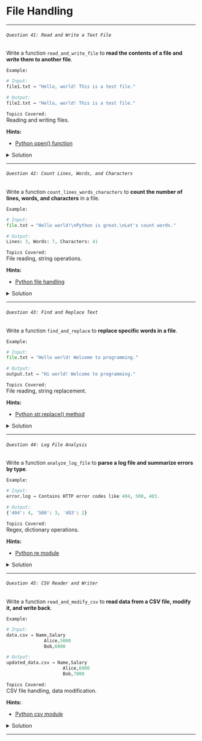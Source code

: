 # File Handling  

---

###### ` Question 41: Read and Write a Text File `  

Write a function `read_and_write_file` to **read the contents of a file and write them to another file**.

`Example:`  

```python
# Input:
file1.txt → "Hello, world! This is a test file."

# Output:
file2.txt → "Hello, world! This is a test file."
```

`Topics Covered:`  
Reading and writing files.  

**Hints:**  
- [Python open() function](https://docs.python.org/3/library/functions.html#open)  

<details>
  <summary>Solution</summary>

### Let's look at the solution:

```python
def read_and_write_file(input_file, output_file):
    with open(input_file, 'r') as file1:  # Open the input file in read mode
        content = file1.read()  # Read the content

    with open(output_file, 'w') as file2:  # Open the output file in write mode
        file2.write(content)  # Write the content to the output file

# Example usage
read_and_write_file('file1.txt', 'file2.txt')
```

**Explanation:**  

- Open the **input file** in read mode (`'r'`) and store its contents.  
- Open the **output file** in write mode (`'w'`) and write the stored content.  

</details>

---

###### ` Question 42: Count Lines, Words, and Characters `  

Write a function `count_lines_words_characters` to **count the number of lines, words, and characters** in a file.

`Example:`  

```python
# Input:
file.txt → "Hello world!\nPython is great.\nLet's count words."

# Output:
Lines: 3, Words: 7, Characters: 41
```

`Topics Covered:`  
File reading, string operations.  

**Hints:**  
- [Python file handling](https://docs.python.org/3/tutorial/inputoutput.html#reading-and-writing-files)  

<details>
  <summary>Solution</summary>

### Let's look at the solution:

```python
def count_lines_words_characters(file):
    with open(file, 'r') as f:
        lines = 0
        words = 0
        characters = 0

        for line in f:
            lines += 1  # Count lines
            words += len(line.split())  # Count words
            characters += len(line)  # Count characters

    return lines, words, characters

# Example usage
result = count_lines_words_characters('file.txt')
print(f"Lines: {result[0]}, Words: {result[1]}, Characters: {result[2]}")
```

**Explanation:**  

- Read the file line by line.  
- Count lines, words (`split()`), and characters (`len()`).  

</details>

---

###### ` Question 43: Find and Replace Text `  

Write a function `find_and_replace` to **replace specific words in a file**.

`Example:`  

```python
# Input:
file.txt → "Hello world! Welcome to programming."

# Output:
output.txt → "Hi world! Welcome to programming."
```

`Topics Covered:`  
File reading, string replacement.  

**Hints:**  
- [Python str.replace() method](https://docs.python.org/3/library/stdtypes.html#str.replace)  

<details>
  <summary>Solution</summary>

### Let's look at the solution:

```python
def find_and_replace(file, old_word, new_word, output_file):
    with open(file, 'r') as f:
        lines = f.readlines()  # Read all lines

    with open(output_file, 'w') as f:
        for line in lines:
            updated_line = line.replace(old_word, new_word)  # Replace words
            f.write(updated_line)  # Write updated content

# Example usage
find_and_replace('file.txt', 'Hello', 'Hi', 'output.txt')

# Verify the output
with open('output.txt', 'r') as file:
    print(file.read())  # Output: "Hi world! Welcome to programming."
```

**Explanation:**  

- Read the file line by line.  
- Use `replace()` to update occurrences of `old_word` with `new_word`.  
- Write the modified content to the new file.  

</details>

---

###### ` Question 44: Log File Analysis `  

Write a function `analyze_log_file` to **parse a log file and summarize errors by type**.

`Example:`  

```python
# Input:
error.log → Contains HTTP error codes like 404, 500, 403.

# Output:
{'404': 4, '500': 3, '403': 2}
```

`Topics Covered:`  
Regex, dictionary operations.  

**Hints:**  
- [Python re module](https://docs.python.org/3/library/re.html)  

<details>
  <summary>Solution</summary>

### Let's look at the solution:

```python
import re

def analyze_log_file(log_file):
    error_count = {}  # Dictionary to store error counts
    with open(log_file, 'r') as f:
        for line in f:
            match = re.search(r'\b(\d{3})\b', line)  # Extract 3-digit error code
            if match:
                error_code = match.group(1)
                error_count[error_code] = error_count.get(error_code, 0) + 1

    return error_count

# Example usage
print(analyze_log_file('error.log'))  # Output: {'404': 4, '500': 3, '403': 2}
```

**Explanation:**  

- Use regex (`\b\d{3}\b`) to extract HTTP error codes (like 404, 500, 403).  
- Count occurrences using a dictionary.  

</details>

---

###### ` Question 45: CSV Reader and Writer `  

Write a function `read_and_modify_csv` to **read data from a CSV file, modify it, and write back**.

`Example:`  

```python
# Input:
data.csv → Name,Salary
              Alice,5000
              Bob,6000

# Output:
updated_data.csv → Name,Salary
                     Alice,6000
                     Bob,7000
```

`Topics Covered:`  
CSV file handling, data modification.  

**Hints:**  
- [Python csv module](https://docs.python.org/3/library/csv.html)  

<details>
  <summary>Solution</summary>

### Let's look at the solution:

```python
import csv

def read_and_modify_csv(input_file, output_file):
    with open(input_file, 'r', newline='') as infile:
        reader = csv.reader(infile)  # Read the CSV file
        rows = list(reader)  # Convert to list

    # Modify rows (increment salary if numeric)
    for row in rows:
        if row and row[1].isdigit():  # Assuming column 2 is numeric
            row[1] = str(int(row[1]) + 1000)

    with open(output_file, 'w', newline='') as outfile:
        writer = csv.writer(outfile)  # Write the updated CSV
        writer.writerows(rows)

# Example usage
read_and_modify_csv('data.csv', 'updated_data.csv')

# Verify output
with open('updated_data.csv', 'r') as updated_file:
    print(updated_file.read())
```

**Explanation:**  

- **Reading CSV (`csv.reader`)**: Reads rows from a CSV file.  
- **Modifying Data**: Increments salary if numeric.  
- **Writing CSV (`csv.writer`)**: Writes modified data back to a new file.  

</details>

---
